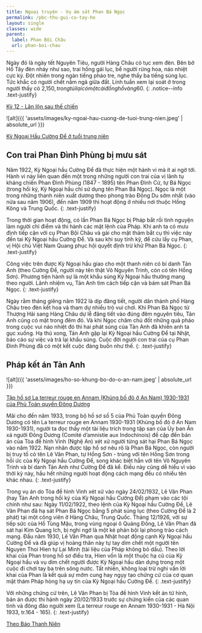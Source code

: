 ```yaml
---
title: Ngoại truyện - Vụ ám sát Phan Bá Ngọc
permalink: /pbc-thu-gui-cu-tay-ho
layout: single
classes: wide
parent:
  label: Phan Bội Châu
  url: phan-boi-chau
---
```


Ngày đó là ngày tết Nguyên Tiêu, người Hàng Châu có tục xem đèn. Bên bờ Hồ Tây đèn nháy như sao, trai hồng gái lục, bể người rừng hoa, náo nhiệt cực kỳ. Đột nhiên trong ngàn tiếng pháo tre, nghe thấy ba tiếng súng lục. Tức khắc có người chết nằm ngã giữa đất. Lính tuần xem lại soát ở trong người thấy có 2,150$, trong túi lại có một cái đồng hồ vàng 60$.
{: .notice--info .text-justify}
> <cite>
<a href="/pbc-lan-loi-sau-the-chien#phan-bá-ngọc-bị-ám-sát">Kỳ 12 - Lăn lộn sau thế chiến</a>
</cite>

![alt]({{ 'assets/images/ky-ngoai-hau-cuong-de-tuoi-trung-nien.jpeg' | absolute_url }})
> <cite>
<a target="_blank" href="https://thanhnien.vn/hoi-nghi-hoa-binh-va-vu-muu-sat-con-trai-phan-dinh-phung-1851397352.htm">
Kỳ Ngoại Hầu Cường Để ở tuổi trung niên
</a>
</cite>

## Con trai Phan Đình Phùng bị mưu sát
Năm 1922, Kỳ Ngoại hầu Cường Để đã thực hiện một hành vi mà ít ai ngờ tới. Hành vi này liên quan đến một trong những người con trai của vị lãnh tụ kháng chiến Phan Đình Phùng (1847 - 1895) tên Phan Đình Cừ, tự Bá Ngọc (trong hồi ký, Kỳ Ngoại hầu chỉ sử dụng tên Phan Bá Ngọc). Ngọc là một trong những thanh niên xuất dương theo phong trào Đông Du sớm nhất (vào nửa sau năm 1906), đến năm 1909 thì hoạt động ở nhiều nơi thuộc Hồng Kông và Trung Quốc.
{: .text-justify}

Trong thời gian hoạt động, có lần Phan Bá Ngọc bị Pháp bắt rồi tình nguyện làm người chỉ điểm và thi hành các mật lệnh của Pháp. Khi anh ta có mưu định tiếp cận với cụ Phan Bội Châu và gài cho mật thám bắt cụ thì việc này đến tai Kỳ Ngoại hầu Cường Để. Và sau khi suy tính kỹ, để cứu lấy cụ Phan, vị Hội chủ Việt Nam Quang phục hội quyết định trừ khử Phan Bá Ngọc.
{: .text-justify}

Công việc trên được Kỳ Ngoại hầu giao cho một thanh niên có bí danh Tản Anh (theo Cường Để, người này tên thật Võ Nguyên Trinh, còn có tên Hồng Sơn). Phương tiện hành sự là một khẩu súng Kỳ Ngoại hầu thường mang theo người. Lãnh nhiệm vụ, Tản Anh tìm cách tiếp cận và bám sát Phan Bá Ngọc.
{: .text-justify}

Ngày rằm tháng giêng năm 1922 là dịp đăng tiết, người dân thành phố Hàng Châu treo đèn kết hoa và tham dự nhiều trò vui chơi. Khi Phan Bá Ngọc từ Thượng Hải sang Hàng Châu dự lễ đăng tiết vào đúng đêm nguyên tiêu, Tản Anh cũng có mặt trong đêm đó. Và khi Ngọc chăm chú đốt những quả pháo trong cuộc vui náo nhiệt đó thì hai phát súng của Tản Anh đã khiến anh ta gục xuống. Hạ thủ xong, Tản Anh gặp lại Kỳ Ngoại hầu Cường Để tại Nhật, báo cáo sự việc và trả lại khẩu súng. Cuộc đời người con trai của cụ Phan Đình Phùng đã có một kết cuộc đáng buồn như thế.
{: .text-justify}

## Pháp kết án Tản Anh
![alt]({{ 'assets/images/ho-so-khung-bo-do-o-an-nam.jpeg' | absolute_url }})
> <cite>
<a target="_blank" href="https://thanhnien.vn/nhung-cau-chuyen-ve-ky-ngoai-hau-cuong-de-va-vua-duy-tan-phan-boi-chau-sa-co-1851397509.htm">
Tập hồ sơ La terreur rouge en Annam (Khủng bố đỏ ở An Nam) 1930-1931 của Phủ Toàn quyền Đông Dương
</a>
</cite>

Mãi cho đến năm 1933, trong bộ hồ sơ số 5 của Phủ Toàn quyền Đông Dương có tên La terreur rouge en Annam 1930-1931 (Khủng bố đỏ ở An Nam 1930-1931), người ta đọc thấy một tài liệu trích trong tập san của Ủy ban Ân xá người Đông Dương (Comité d’amnistie aux Indochinois) đề cập đến bản án của Tòa đề hình Vinh (Nghệ An) xét xử người từng sát hại Phan Bá Ngọc vào năm 1922. Nạn nhân được tập hồ sơ nêu rõ là Phan Bá Ngọc, còn người bị truy tố có tên Lê Văn Phan, tự Hồng Sơn - trùng với tên Hồng Sơn trong hồi ức của Kỳ Ngoại hầu Cường Để, song khác biệt hẳn với tên Võ Nguyên Trinh và bí danh Tản Anh như Cường Để đã kể. Điều này cũng dễ hiểu vì vào thời kỳ này, hầu hết những người hoạt động cách mạng đều có nhiều tên khác nhau.
{: .text-justify}

Trong vụ án do Tòa đề hình Vinh xét xử vào ngày 24/02/1932, Lê Văn Phan (hay Tản Anh trong hồi ký của Kỳ Ngoại hầu Cường Để) phạm vào các tội chính như sau: Ngày 11/02/1922, theo lệnh của Kỳ Ngoại hầu Cường Để, Lê Văn Phan đã hạ sát Phan Bá Ngọc bằng 5 phát súng lục (theo Cường Để là 2 phát) tại một công viên ở Hàng Châu, Trung Quốc. Tháng 12/1926, với sự tiếp sức của Hồ Tùng Mậu, trong vùng ngoại ô Quảng Đông, Lê Văn Phan đã sát hại Kim Quang Ich, bị nghi ngờ là một kẻ phản bội lại phong trào cách mạng. Đầu năm 1930, Lê Văn Phan qua Nhật hoạt động cạnh Kỳ Ngoại hầu Cường Để và đã giúp vị hoàng thân này tự tay dìm chết một người tên Nguyen Thoi Hien tự Lai Minh (tài liệu của Pháp không bỏ dấu). Theo lời khai của Phan trong hồ sơ điều tra, Hien vốn là một thuộc hạ cũ của Kỳ Ngoại hầu và vụ dìm chết người được Kỳ Ngoại hầu dàn dựng trong một cuộc đi chơi tay ba trên sông nước. Tất nhiên, không loại trừ nghi vấn lời khai của Phan là kết quả sự mớm cung hay ngụy tạo chứng cứ của cơ quan mật thám Pháp hòng hạ uy tín của Kỳ Ngoại hầu Cường Để.
{: .text-justify}

Với những chứng cứ trên, Lê Văn Phan bị Tòa đề hình Vinh kết án tử hình, bản án được thi hành ngày 20/02/1933 trước sự chứng kiến của các quan tỉnh và đông đảo người xem (La terreur rouge en Annam 1930-1931 - Hà Nội 1933, tr.164 - 165).
{: .text-justify}

> <cite>
<a target="_blank" href="https://thanhnien.vn/nhung-cau-chuyen-ve-ky-ngoai-hau-cuong-de-va-vua-duy-tan-phan-boi-chau-sa-co-1851397509.htm">
Theo Báo Thanh Niên
</a>
</cite>